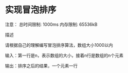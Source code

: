 # 实现冒泡排序

注意： 总时间限制: 1000ms 内存限制: 65536kB

描述

请根据自己的理解编写冒泡排序算法，数组大小1000以内

输入：第一行是n，表示数组的大小，接着n行是数组的n个元素

输出：排序之后的结果，一个元素一行
